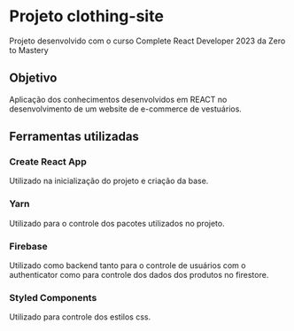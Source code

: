 # Projeto clothing-site

Projeto desenvolvido com o curso Complete React Developer 2023 da Zero to Mastery


## Objetivo

Aplicação dos conhecimentos desenvolvidos em REACT no desenvolvimento de um website de e-commerce de vestuários.

## Ferramentas utilizadas

### Create React App
  Utilizado na inicialização do projeto e criação da base.

### Yarn
  Utilizado para o controle dos pacotes utilizados no projeto.

### Firebase
  Utilizado como backend tanto para o controle de usuários com o authenticator como para controle dos dados dos produtos no firestore.

### Styled Components
  Utilizado para controle dos estilos css.

  
